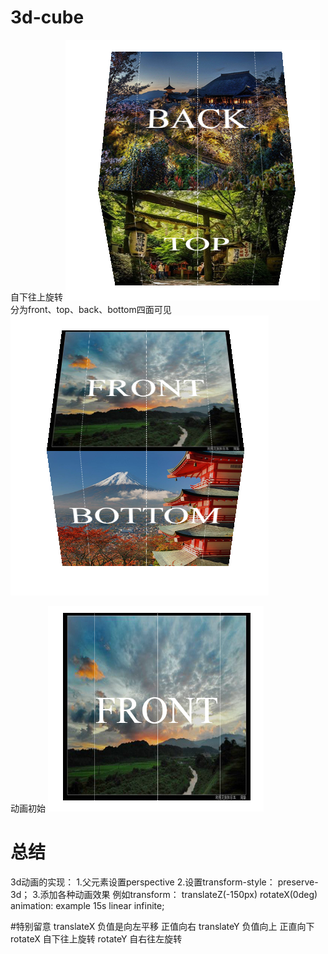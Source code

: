 # 3d-cube


自下往上旋转
![preview](images/cube1.png)
分为front、top、back、bottom四面可见
![preview](images/cube2.png)

动画初始
![preview](images/cube3.png)

# 总结
3d动画的实现：
1.父元素设置perspective
2.设置transform-style： preserve-3d；
3.添加各种动画效果 例如transform： translateZ(-150px) rotateX(0deg)
animation: example 15s linear infinite;

#特别留意
translateX 负值是向左平移 正值向右
translateY 负值向上 正直向下
rotateX 自下往上旋转
rotateY 自右往左旋转
